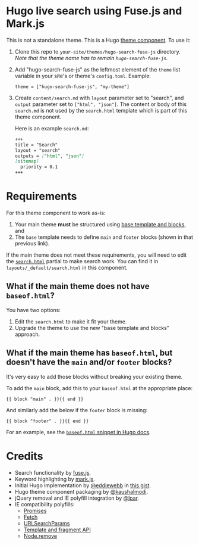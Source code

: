 
# Hugo live search using Fuse.js and Mark.js

This is not a standalone theme. This is a Hugo [theme component](https://gohugo.io/themes/theme-components/).
To use it:

1.  Clone this repo to `your-site/themes/hugo-search-fuse-js` directory.
    *Note that the theme name has to remain `hugo-search-fuse-js`.*

2.  Add "hugo-search-fuse-js" as the leftmost element of the `theme`
    list variable in your site's or theme's `config.toml`. Example:
    
    ``` example
    theme = ["hugo-search-fuse-js", "my-theme"]
    ```

3.  Create `content/search.md` with `layout` parameter set to "search",
    and `output` parameter set to `["html", "json"]`. The content or
    body of this `search.md` is not used by the `search.html` template
    which is part of this theme component.
    
    Here is an example `search.md`:
    
    ``` md
    +++
    title = "Search"
    layout = "search"
    outputs = ["html", "json"]
    [sitemap]
      priority = 0.1
    +++
    ```

# Requirements

For this theme component to work as-is:

1.  Your main theme **must** be structured using [base template and
    blocks](https://gohugo.io/templates/base/#define-the-base-template),
    and
2.  The `base` template needs to define `main` and `footer` blocks
    (shown in that previous link).

If the main theme does not meet these requirements, you will need to edit the
[`search.html`](https://github.com/kaushalmodi/hugo-search-fuse-js/blob/master/layouts/_default/search.html)
partial to make search work. You can find it in `layouts/_default/search.html` in this component.

## What if the main theme does not have `baseof.html`?

You have two options:

1. Edit the `search.html` to make it fit your theme.
2. Upgrade the theme to use the new "base template and blocks" approach.

## What if the main theme has `baseof.html`, but doesn't have the `main` and/or `footer` blocks?

It's very easy to add those blocks without breaking your existing theme.

To add the `main` block, add this to your `baseof.html` at the
appropriate place:

``` go-html-template
{{ block "main" . }}{{ end }}
```

And similarly add the below if the `footer` block is missing:

``` go-html-template
{{ block "footer" . }}{{ end }}
```

For an example, see the [`baseof.html` snippet in Hugo
docs](https://gohugo.io/templates/base/#define-the-base-template).

# Credits

 - Search functionality by [fuse.js](https://fusejs.io/).
 - Keyword highlighting by [mark.js](https://markjs.io/).
 - Initial Hugo implementation by [@eddiewebb](https://github.com/eddiewebb) in [this
gist](https://gist.github.com/eddiewebb/735feb48f50f0ddd65ae5606a1cb41ae).
 - Hugo theme component packaging by [@kaushalmodi](https://github.com/kaushalmodi).
 - jQuery removal and IE polyfill integration by [@lpar](https://github.com/lpar).
 - IE compatibility polyfills:
   - [Promises](https://github.com/taylorhakes/promise-polyfill)
   - [Fetch](https://github.com/github/fetch)
   - [URLSearchParams](https://github.com/ungap/url-search-params)
   - [Template and fragment API](https://github.com/webcomponents/template)
   - [Node.remove](https://stackoverflow.com/questions/20428877/javascript-remove-doesnt-work-in-ie)

